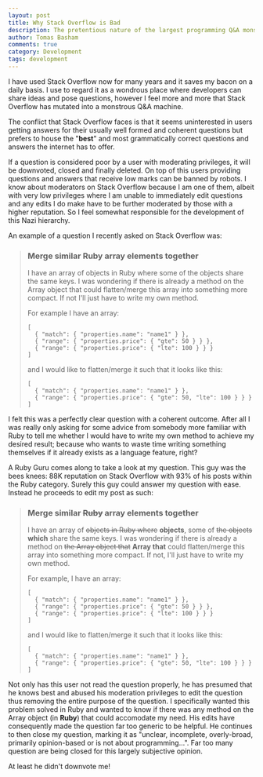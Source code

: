 ```yaml
---
layout: post
title: Why Stack Overflow is Bad
description: The pretentious nature of the largest programming Q&A monster.
author: Tomas Basham
comments: true
category: Development
tags: development
---
```

I have used Stack Overflow now for many years and it saves my bacon on a daily basis. I use to regard it as a wondrous place where developers can share ideas and pose questions, however I feel more and more that Stack Overflow has mutated into a monstrous Q&A machine.

The conflict that Stack Overflow faces is that it seems uninterested in users getting answers for their usually well formed and coherent questions but prefers to house the "**best**" and most grammatically correct questions and answers the internet has to offer.

If a question is considered poor by a user with moderating privileges, it will be downvoted, closed and finally deleted. On top of this users providing questions and answers that receive low marks can be banned by robots. I know about moderators on Stack Overflow because I am one of them, albeit with very low privileges where I am unable to immediately edit questions and any edits I do make have to be further moderated by those with a higher reputation. So I feel somewhat responsible for the development of this Nazi hierarchy.

An example of a question I recently asked on Stack Overflow was:

>### Merge similar Ruby array elements together
>
>I have an array of objects in Ruby where some of the objects share the same keys. I was wondering if there is already a method on the Array object that could flatten/merge this array into something more compact. If not I'll just have to write my own method.
>
>For example I have an array:
>
>     [
>       { "match": { "properties.name": "name1" } },
>       { "range": { "properties.price": { "gte": 50 } } },
>       { "range": { "properties.price": { "lte": 100 } } }
>     ]
>
>and I would like to flatten/merge it such that it looks like this:
>
>     [
>       { "match": { "properties.name": "name1" } },
>       { "range": { "properties.price": { "gte": 50, "lte": 100 } } }
>     ]

I felt this was a perfectly clear question with a coherent outcome. After all I was really only asking for some advice from somebody more familiar with Ruby to tell me whether I would have to write my own method to achieve my desired result; because who wants to waste time writing something themselves if it already exists as a language feature, right?

A Ruby Guru comes along to take a look at my question. This guy was the bees knees: 88K reputation on Stack Overflow with 93% of his posts within the Ruby category. Surely this guy could answer my question with ease. Instead he proceeds to edit my post as such:

> ### Merge similar <strike>Ruby</strike> array elements together
>
> I have an array of <strike>objects in Ruby where</strike> **objects**, some of <strike>the objects</strike> **which** share the same keys. I was wondering if there is already a method on <strike>the Array object that</strike> **Array that** could flatten/merge this array into something more compact. If not, I'll just have to write my own method.
>
>For example, I have an array:
>
>     [
>       { "match": { "properties.name": "name1" } },
>       { "range": { "properties.price": { "gte": 50 } } },
>       { "range": { "properties.price": { "lte": 100 } } }
>     ]
>
>and I would like to flatten/merge it such that it looks like this:
>
>     [
>       { "match": { "properties.name": "name1" } },
>       { "range": { "properties.price": { "gte": 50, "lte": 100 } } }
>     ]

Not only has this user not read the question properly, he has presumed that he knows best and abused his moderation privileges to edit the question thus removing the entire purpose of the question. I specifically wanted this problem solved in Ruby and wanted to know if there was any method on the Array object (in **Ruby**) that could accomodate my need. His edits have consequently made the question far too generic to be helpful. He continues to then close my question, marking it as "unclear, incomplete, overly-broad, primarily opinion-based or is not about programming...". Far too many question are being closed for this largely subjective opinion.

At least he didn't downvote me!
